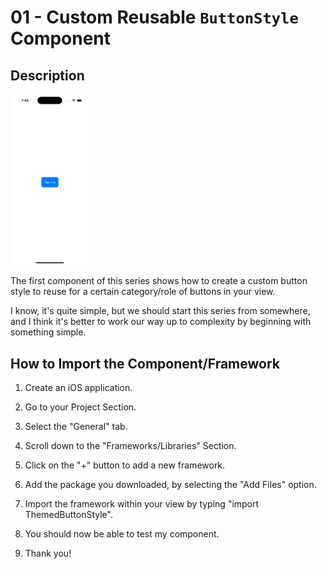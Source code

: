 # 01 - Custom Reusable `ButtonStyle` Component

## Description

<img src="./ThemedButtonStyle.gif" width="25%" height="25%"/>

The first component of this series shows how to create a custom button style to reuse for a certain category/role of buttons in your view.

I know, it's quite simple, but we should start this series from somewhere, and I think it's better to work our way up to complexity by beginning with something simple.

## How to Import the Component/Framework

1. Create an iOS application.

2. Go to your Project Section.

3. Select the "General" tab.

4. Scroll down to the "Frameworks/Libraries" Section.

5. Click on the "+" button to add a new framework.

6. Add the package you downloaded, by selecting the "Add Files" option.

7. Import the framework within your view by typing "import ThemedButtonStyle".

8. You should now be able to test my component.

9. Thank you!
